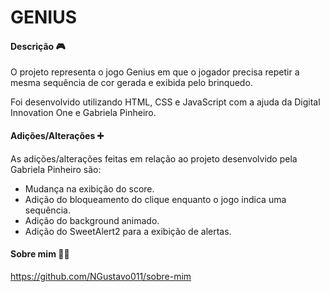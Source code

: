 # GENIUS

#### Descrição :video_game:

O projeto representa o jogo Genius em que o jogador precisa repetir a mesma sequência de cor gerada e exibida pelo brinquedo.

Foi desenvolvido utilizando HTML, CSS e JavaScript com a ajuda da Digital Innovation One e Gabriela Pinheiro.

#### Adições/Alterações :heavy_plus_sign:

As adições/alterações feitas em relação ao projeto desenvolvido pela Gabriela Pinheiro são:

- Mudança na exibição do score.
- Adição do bloqueamento do clique enquanto o jogo indica uma sequência.
- Adição do background animado.
- Adição do SweetAlert2 para a exibição de alertas.

#### Sobre mim :man_student:

https://github.com/NGustavo011/sobre-mim

